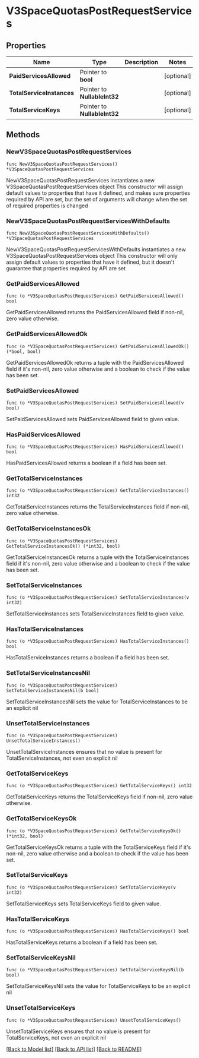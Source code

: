 # V3SpaceQuotasPostRequestServices

## Properties

Name | Type | Description | Notes
------------ | ------------- | ------------- | -------------
**PaidServicesAllowed** | Pointer to **bool** |  | [optional] 
**TotalServiceInstances** | Pointer to **NullableInt32** |  | [optional] 
**TotalServiceKeys** | Pointer to **NullableInt32** |  | [optional] 

## Methods

### NewV3SpaceQuotasPostRequestServices

`func NewV3SpaceQuotasPostRequestServices() *V3SpaceQuotasPostRequestServices`

NewV3SpaceQuotasPostRequestServices instantiates a new V3SpaceQuotasPostRequestServices object
This constructor will assign default values to properties that have it defined,
and makes sure properties required by API are set, but the set of arguments
will change when the set of required properties is changed

### NewV3SpaceQuotasPostRequestServicesWithDefaults

`func NewV3SpaceQuotasPostRequestServicesWithDefaults() *V3SpaceQuotasPostRequestServices`

NewV3SpaceQuotasPostRequestServicesWithDefaults instantiates a new V3SpaceQuotasPostRequestServices object
This constructor will only assign default values to properties that have it defined,
but it doesn't guarantee that properties required by API are set

### GetPaidServicesAllowed

`func (o *V3SpaceQuotasPostRequestServices) GetPaidServicesAllowed() bool`

GetPaidServicesAllowed returns the PaidServicesAllowed field if non-nil, zero value otherwise.

### GetPaidServicesAllowedOk

`func (o *V3SpaceQuotasPostRequestServices) GetPaidServicesAllowedOk() (*bool, bool)`

GetPaidServicesAllowedOk returns a tuple with the PaidServicesAllowed field if it's non-nil, zero value otherwise
and a boolean to check if the value has been set.

### SetPaidServicesAllowed

`func (o *V3SpaceQuotasPostRequestServices) SetPaidServicesAllowed(v bool)`

SetPaidServicesAllowed sets PaidServicesAllowed field to given value.

### HasPaidServicesAllowed

`func (o *V3SpaceQuotasPostRequestServices) HasPaidServicesAllowed() bool`

HasPaidServicesAllowed returns a boolean if a field has been set.

### GetTotalServiceInstances

`func (o *V3SpaceQuotasPostRequestServices) GetTotalServiceInstances() int32`

GetTotalServiceInstances returns the TotalServiceInstances field if non-nil, zero value otherwise.

### GetTotalServiceInstancesOk

`func (o *V3SpaceQuotasPostRequestServices) GetTotalServiceInstancesOk() (*int32, bool)`

GetTotalServiceInstancesOk returns a tuple with the TotalServiceInstances field if it's non-nil, zero value otherwise
and a boolean to check if the value has been set.

### SetTotalServiceInstances

`func (o *V3SpaceQuotasPostRequestServices) SetTotalServiceInstances(v int32)`

SetTotalServiceInstances sets TotalServiceInstances field to given value.

### HasTotalServiceInstances

`func (o *V3SpaceQuotasPostRequestServices) HasTotalServiceInstances() bool`

HasTotalServiceInstances returns a boolean if a field has been set.

### SetTotalServiceInstancesNil

`func (o *V3SpaceQuotasPostRequestServices) SetTotalServiceInstancesNil(b bool)`

 SetTotalServiceInstancesNil sets the value for TotalServiceInstances to be an explicit nil

### UnsetTotalServiceInstances
`func (o *V3SpaceQuotasPostRequestServices) UnsetTotalServiceInstances()`

UnsetTotalServiceInstances ensures that no value is present for TotalServiceInstances, not even an explicit nil
### GetTotalServiceKeys

`func (o *V3SpaceQuotasPostRequestServices) GetTotalServiceKeys() int32`

GetTotalServiceKeys returns the TotalServiceKeys field if non-nil, zero value otherwise.

### GetTotalServiceKeysOk

`func (o *V3SpaceQuotasPostRequestServices) GetTotalServiceKeysOk() (*int32, bool)`

GetTotalServiceKeysOk returns a tuple with the TotalServiceKeys field if it's non-nil, zero value otherwise
and a boolean to check if the value has been set.

### SetTotalServiceKeys

`func (o *V3SpaceQuotasPostRequestServices) SetTotalServiceKeys(v int32)`

SetTotalServiceKeys sets TotalServiceKeys field to given value.

### HasTotalServiceKeys

`func (o *V3SpaceQuotasPostRequestServices) HasTotalServiceKeys() bool`

HasTotalServiceKeys returns a boolean if a field has been set.

### SetTotalServiceKeysNil

`func (o *V3SpaceQuotasPostRequestServices) SetTotalServiceKeysNil(b bool)`

 SetTotalServiceKeysNil sets the value for TotalServiceKeys to be an explicit nil

### UnsetTotalServiceKeys
`func (o *V3SpaceQuotasPostRequestServices) UnsetTotalServiceKeys()`

UnsetTotalServiceKeys ensures that no value is present for TotalServiceKeys, not even an explicit nil

[[Back to Model list]](../README.md#documentation-for-models) [[Back to API list]](../README.md#documentation-for-api-endpoints) [[Back to README]](../README.md)


